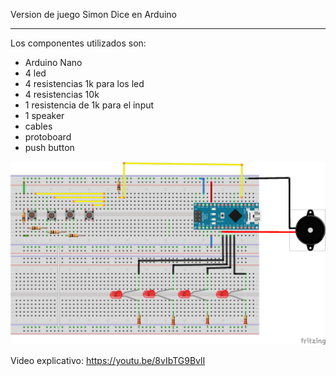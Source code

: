 Version de juego Simon Dice en Arduino
*****

Los componentes utilizados son:

- Arduino Nano
- 4 led
- 4 resistencias 1k para los led
- 4 resistencias 10k
- 1 resistencia de 1k para el input
- 1 speaker
- cables
- protoboard
- push button



![alt text](https://raw.githubusercontent.com/gsampallo/SimonDice/master/simon_esquematico.png "Esquematico")


Video explicativo: https://youtu.be/8vIbTG9BvlI